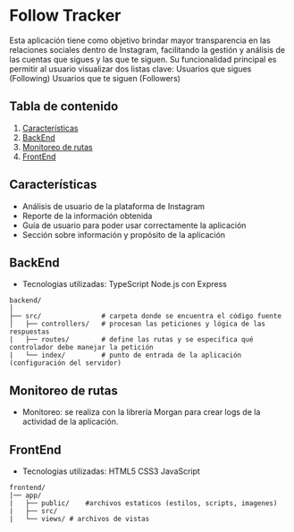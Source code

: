 # Follow Tracker
Esta aplicación tiene como objetivo brindar mayor transparencia en las relaciones sociales dentro de Instagram, facilitando la gestión y análisis de las cuentas que sigues y las que te siguen. Su funcionalidad principal es permitir al usuario visualizar dos listas clave:
Usuarios que sigues (Following)
Usuarios que te siguen (Followers)
## Tabla de contenido
1. [Características](#características)
3. [BackEnd](#backend)
7. [Monitoreo de rutas](#monitoreo-de-rutas)
2. [FrontEnd](#frontend)
## Características
- Análisis de usuario de la plataforma de Instagram
- Reporte de la información obtenida
- Guía de usuario para poder usar correctamente la aplicación
- Sección sobre información y propósito de la aplicación
## BackEnd
- Tecnologias utilizadas: TypeScript Node.js con Express
```
backend/
│
├── src/               # carpeta donde se encuentra el código fuente
│   ├── controllers/   # procesan las peticiones y lógica de las respuestas
|   ├── routes/        # define las rutas y se especifica qué controlador debe manejar la petición
|   └── index/         # punto de entrada de la aplicación (configuración del servidor)
```
## Monitoreo de rutas
- Monitoreo: se realiza con la librería Morgan para crear logs de la actividad de la aplicación.
## FrontEnd
- Tecnologias utilizadas: HTML5 CSS3 JavaScript
```
frontend/
|── app/
|   ├── public/    #archivos estaticos (estilos, scripts, imagenes)
|   ├── src/
|   └── views/ # archivos de vistas
```
